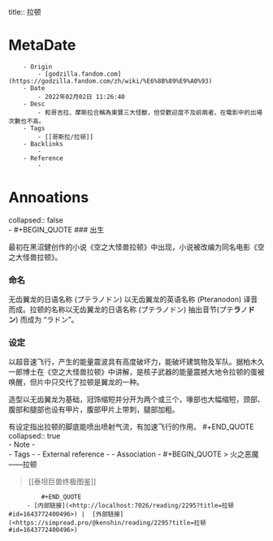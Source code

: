 title::  拉顿

# MetaDate
        - Origin
            - [godzilla.fandom.com](https://godzilla.fandom.com/zh/wiki/%E6%8B%89%E9%A0%93)
        - Date
            - 2022年02月02日 11:26:40
        - Desc
            - 和哥吉拉、摩斯拉合稱為東寶三大怪獸，但受歡迎度不及前兩者，在電影中的出場次數也不高。
        - Tags
            - [[哥斯拉/拉顿]]  
        - Backlinks
            - 
        - Reference
            - 

# Annoations

collapsed:: false  
    - #+BEGIN_QUOTE
        ### 出生

最初在黑沼健创作的小说《空之大怪兽拉顿》中出现，小说被改编为同名电影《空之大怪兽拉顿》。

### 命名

无齿翼龙的日语名称 (プテラノドン) 以无齿翼龙的英语名称 (Pteranodon) 译音而成。拉顿的名称以无齿翼龙的日语名称 (プテラノドン) 抽出音节(プテ**ラ**ノ**ドン**) 而成为 “ラドン”。

### 设定

以超音速飞行，产生的能量震波具有高度破坏力，能破坏建筑物及军队。据柏木久一郎博士在《空之大怪兽拉顿》中讲解，是核子武器的能量震撼大地令拉顿的蛋被唤醒，但片中只交代了拉顿是翼龙的一种。

造型以无齿翼龙为基础，冠饰缩短并分开为两个或三个，喙部也大幅缩短，颈部、腹部和腿部也设有甲片，腹部甲片上带刺，腿部加粗。

有设定指出拉顿的脚底能喷出喷射气流，有加速飞行的作用。 
        #+END_QUOTE
        collapsed:: true  
        - Note
            -  
        - Tags
            - 
        - External reference
            - 
        - Association
           - #+BEGIN_QUOTE
               > 火之恶魔——拉顿
   > 
   > [[泰坦巨兽终极图鉴]]

             #+END_QUOTE
         - [内部链接](<http://localhost:7026/reading/2295?title=拉顿#id=1643772400496>) |  [外部链接](<https://simpread.pro/@kenshin/reading/2295?title=拉顿#id=1643772400496>)
